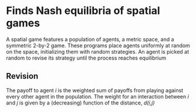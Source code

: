 Finds Nash equilibria of spatial games
======================================

A spatial game features a population of agents, a metric space, and a symmetric
2-by-2 game. These programs place agents uniformly at random on the space,
initializing them with random strategies. An agent is picked at random to revise
its strategy until the process reaches equilibrium

Revision
--------

The payoff to agent *i* is the weighted sum of payoffs from playing against
every other agent in the population. The weight for an interaction between *i*
and *j* is given by a (decreasing) function of the distance, *d(i,j)*
